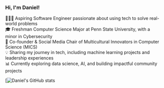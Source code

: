 <!-- Intro --->

### Hi, I'm Daniel!
👨🏽‍💻 Aspiring Software Engineer passionate about using tech to solve real-world problems <br/>
🎓 Freshman Computer Science Major at Penn State University, with a minor in Cybersecurity <br/>
🚀 Co-founder & Social Media Chair of Multicultural Innovators in Computer Science (MICS) <br/>
💡 Sharing my journey in tech, including machine learning projects and leadership experiences <br/>
📊 Currently exploring data science, AI, and building impactful community projects <br/>

<!-- Github stats --->
[![Daniel's GitHub stats](https://github-readme-stats.vercel.app/api?username=5k-dan&show_icons=true&theme=radical)
